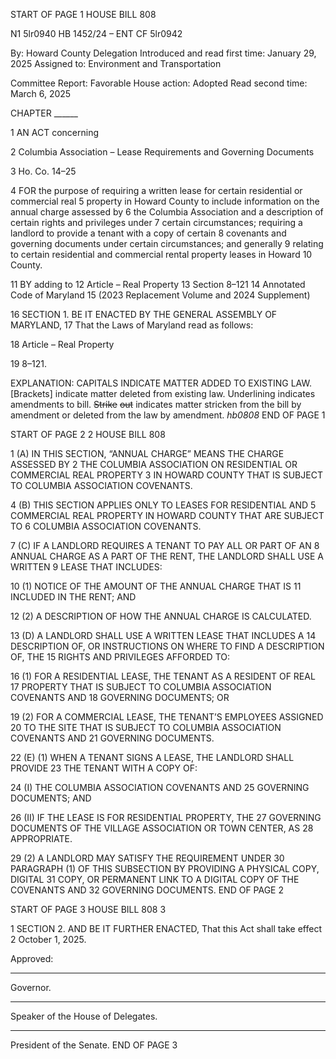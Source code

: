 START OF PAGE 1
HOUSE BILL 808

N1 5lr0940
HB 1452/24 – ENT CF 5lr0942

By: Howard County Delegation
Introduced and read first time: January 29, 2025
Assigned to: Environment and Transportation

Committee Report: Favorable
House action: Adopted
Read second time: March 6, 2025

CHAPTER ______

1 AN ACT concerning

2 Columbia Association – Lease Requirements and Governing Documents

3 Ho. Co. 14–25

4 FOR the purpose of requiring a written lease for certain residential or commercial real
5 property in Howard County to include information on the annual charge assessed by
6 the Columbia Association and a description of certain rights and privileges under
7 certain circumstances; requiring a landlord to provide a tenant with a copy of certain
8 covenants and governing documents under certain circumstances; and generally
9 relating to certain residential and commercial rental property leases in Howard
10 County.

11 BY adding to
12 Article – Real Property
13 Section 8–121
14 Annotated Code of Maryland
15 (2023 Replacement Volume and 2024 Supplement)

16 SECTION 1. BE IT ENACTED BY THE GENERAL ASSEMBLY OF MARYLAND,
17 That the Laws of Maryland read as follows:

18 Article – Real Property

19 8–121.

EXPLANATION: CAPITALS INDICATE MATTER ADDED TO EXISTING LAW.
[Brackets] indicate matter deleted from existing law.
Underlining indicates amendments to bill.
~~Strike~~ ~~out~~ indicates matter stricken from the bill by amendment or deleted from the law by
amendment. *hb0808*
END OF PAGE 1

START OF PAGE 2
2 HOUSE BILL 808

1 (A) IN THIS SECTION, “ANNUAL CHARGE” MEANS THE CHARGE ASSESSED BY
2 THE COLUMBIA ASSOCIATION ON RESIDENTIAL OR COMMERCIAL REAL PROPERTY
3 IN HOWARD COUNTY THAT IS SUBJECT TO COLUMBIA ASSOCIATION COVENANTS.

4 (B) THIS SECTION APPLIES ONLY TO LEASES FOR RESIDENTIAL AND
5 COMMERCIAL REAL PROPERTY IN HOWARD COUNTY THAT ARE SUBJECT TO
6 COLUMBIA ASSOCIATION COVENANTS.

7 (C) IF A LANDLORD REQUIRES A TENANT TO PAY ALL OR PART OF AN
8 ANNUAL CHARGE AS A PART OF THE RENT, THE LANDLORD SHALL USE A WRITTEN
9 LEASE THAT INCLUDES:

10 (1) NOTICE OF THE AMOUNT OF THE ANNUAL CHARGE THAT IS
11 INCLUDED IN THE RENT; AND

12 (2) A DESCRIPTION OF HOW THE ANNUAL CHARGE IS CALCULATED.

13 (D) A LANDLORD SHALL USE A WRITTEN LEASE THAT INCLUDES A
14 DESCRIPTION OF, OR INSTRUCTIONS ON WHERE TO FIND A DESCRIPTION OF, THE
15 RIGHTS AND PRIVILEGES AFFORDED TO:

16 (1) FOR A RESIDENTIAL LEASE, THE TENANT AS A RESIDENT OF REAL
17 PROPERTY THAT IS SUBJECT TO COLUMBIA ASSOCIATION COVENANTS AND
18 GOVERNING DOCUMENTS; OR

19 (2) FOR A COMMERCIAL LEASE, THE TENANT’S EMPLOYEES ASSIGNED
20 TO THE SITE THAT IS SUBJECT TO COLUMBIA ASSOCIATION COVENANTS AND
21 GOVERNING DOCUMENTS.

22 (E) (1) WHEN A TENANT SIGNS A LEASE, THE LANDLORD SHALL PROVIDE
23 THE TENANT WITH A COPY OF:

24 (I) THE COLUMBIA ASSOCIATION COVENANTS AND
25 GOVERNING DOCUMENTS; AND

26 (II) IF THE LEASE IS FOR RESIDENTIAL PROPERTY, THE
27 GOVERNING DOCUMENTS OF THE VILLAGE ASSOCIATION OR TOWN CENTER, AS
28 APPROPRIATE.

29 (2) A LANDLORD MAY SATISFY THE REQUIREMENT UNDER
30 PARAGRAPH (1) OF THIS SUBSECTION BY PROVIDING A PHYSICAL COPY, DIGITAL
31 COPY, OR PERMANENT LINK TO A DIGITAL COPY OF THE COVENANTS AND
32 GOVERNING DOCUMENTS.
END OF PAGE 2

START OF PAGE 3
HOUSE BILL 808 3

1 SECTION 2. AND BE IT FURTHER ENACTED, That this Act shall take effect
2 October 1, 2025.

Approved:

________________________________________________________________________________
Governor.

________________________________________________________________________________
Speaker of the House of Delegates.

________________________________________________________________________________
President of the Senate.
END OF PAGE 3